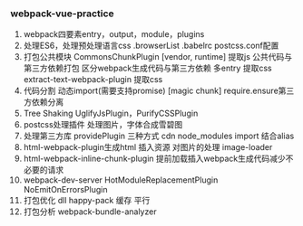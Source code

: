 ### webpack-vue-practice

1. webpack四要素entry，output，module，plugins
2. 处理ES6，处理预处理语言css
   .browserList .babelrc postcss.conf配置
3. 打包公共模块
   CommonsChunkPlugin [vendor, runtime] 提取js
   公共代码与第三方依赖打包
   区分webpack生成代码与第三方依赖
   多entry
   提取css extract-text-webpack-plugin 提取css
4. 代码分割 动态import(需要支持promise) [magic chunk] require.ensure第三方依赖分离
5. Tree Shaking UglifyJsPlugin，PurifyCSSPlugin
6. postcss处理插件
   处理图片，字体合成雪碧图
7. 处理第三方库 providePlugin 三种方式 cdn node_modules import 结合alias
8. html-webpack-plugin生成html 插入资源
   对图片的处理 image-loader
9. html-webpack-inline-chunk-plugin 提前加载插入webpack生成代码减少不必要的请求
10. webpack-dev-server
    HotModuleReplacementPlugin
    NoEmitOnErrorsPlugin
11. 打包优化
    dll happy-pack 缓存 平行
12. 打包分析
    webpack-bundle-analyzer
